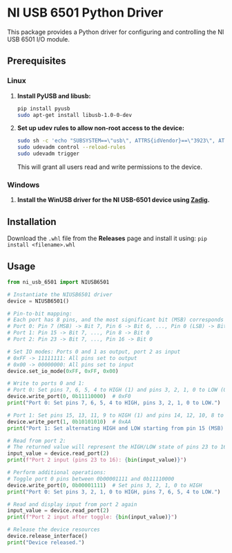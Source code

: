 # NI USB 6501 Python Driver

This package provides a Python driver for configuring and controlling the NI USB 6501 I/O module.

## Prerequisites

### Linux

1. **Install PyUSB and libusb:**

   ```bash
   pip install pyusb
   sudo apt-get install libusb-1.0-0-dev
   ```

2. **Set up udev rules to allow non-root access to the device:**

   ```bash
   sudo sh -c 'echo "SUBSYSTEM==\"usb\", ATTRS{idVendor}==\"3923\", ATTRS{idProduct}==\"718a\", MODE=\"0666\"" > /etc/udev/rules.d/99-ni_usb_6501.rules'
   sudo udevadm control --reload-rules
   sudo udevadm trigger
   ```

   This will grant all users read and write permissions to the device.

### Windows
1. **Install the WinUSB driver for the NI USB-6501 device using [Zadig](https://zadig.akeo.ie/).**


## Installation
Download the `.whl` file from the **Releases** page and install it using: `pip install <filename>.whl`

## Usage

```python
from ni_usb_6501 import NIUSB6501

# Instantiate the NIUSB6501 driver
device = NIUSB6501()

# Pin-to-bit mapping:
# Each port has 8 pins, and the most significant bit (MSB) corresponds to the highest pin number:
# Port 0: Pin 7 (MSB) -> Bit 7, Pin 6 -> Bit 6, ..., Pin 0 (LSB) -> Bit 0
# Port 1: Pin 15 -> Bit 7, ..., Pin 8 -> Bit 0
# Port 2: Pin 23 -> Bit 7, ..., Pin 16 -> Bit 0

# Set IO modes: Ports 0 and 1 as output, port 2 as input
# 0xFF -> 11111111: All pins set to output
# 0x00 -> 00000000: All pins set to input
device.set_io_mode(0xFF, 0xFF, 0x00)

# Write to ports 0 and 1:
# Port 0: Set pins 7, 6, 5, 4 to HIGH (1) and pins 3, 2, 1, 0 to LOW (0)
device.write_port(0, 0b11110000)  # 0xF0
print("Port 0: Set pins 7, 6, 5, 4 to HIGH, pins 3, 2, 1, 0 to LOW.")

# Port 1: Set pins 15, 13, 11, 9 to HIGH (1) and pins 14, 12, 10, 8 to LOW (0)
device.write_port(1, 0b10101010)  # 0xAA
print("Port 1: Set alternating HIGH and LOW starting from pin 15 (MSB).")

# Read from port 2:
# The returned value will represent the HIGH/LOW state of pins 23 to 16 (bits 7 to 0 of port 2).
input_value = device.read_port(2)
print(f"Port 2 input (pins 23 to 16): {bin(input_value)}")

# Perform additional operations:
# Toggle port 0 pins between 0b00001111 and 0b11110000
device.write_port(0, 0b00001111)  # Set pins 3, 2, 1, 0 to HIGH
print("Port 0: Set pins 3, 2, 1, 0 to HIGH, pins 7, 6, 5, 4 to LOW.")

# Read and display input from port 2 again
input_value = device.read_port(2)
print(f"Port 2 input after toggle: {bin(input_value)}")

# Release the device resources
device.release_interface()
print("Device released.")

```
